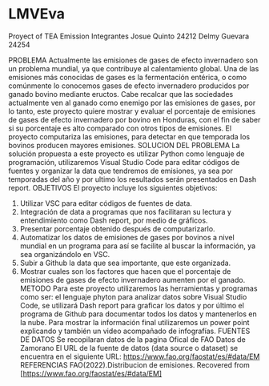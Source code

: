 # LMVEva
Proyect of TEA  Emission 
Integrantes 
Josue Quinto 24212
Delmy Guevara 24254





PROBLEMA
Actualmente las emisiones de gases de efecto invernadero son un problema mundial, ya que contribuye al calentamiento global.  Una de las emisiones más conocidas de gases es la fermentación entérica, o como comúnmente lo conocemos gases de efecto invernadero producidos por ganado bovino mediante eructos. Cabe recalcar que las sociedades actualmente ven al ganado como enemigo por las emisiones de gases, por lo tanto, este proyecto quiere mostrar y evaluar el porcentaje de emisiones de gases de efecto invernadero por bovino en Honduras, con el fin de saber si su porcentaje es alto comparado con otros tipos de emisiones. El proyecto computariza las emisiones, para detectar en que temporada los bovinos producen mayores emisiones. 
SOLUCION DEL PROBLEMA 
La solución propuesta a este proyecto es utilizar Python como lenguaje de programación, utilizaremos Visual Studio Code para editar códigos de fuentes y organizar la data que tendremos de emisiones, ya sea por temporadas del año y por ultimo los resultados serán presentados en Dash report. 
OBJETIVOS
El proyecto incluye los siguientes objetivos:
1.	Utilizar VSC para editar códigos de fuentes de data. 
2.	Integración de data a programas que nos facilitaran su lectura y entendimiento como Dash report, por medio de gráficos.
3.	Presentar porcentaje obtenido después de computarizarlo. 
4.	Automatizar los datos de emisiones de gases por bovinos a nivel mundial en un programa para así se facilite al buscar la información, ya sea organizándolo en VSC. 
5.	 Subir a Github la data que sea importante, que este organizada. 
6.	Mostrar cuales son los factores que hacen que el porcentaje de emisiones de gases de efecto invernadero aumenten por el ganado.
METODO
Para este proyecto utilizaremos las herramientas y programas como ser: el lenguaje phyton para analizar datos sobre Visual Studio Code, se utilizará Dash report para graficar los datos y por último el programa de Github para documentar todos los datos y mantenerlos en la nube. Para mostrar la información final utilizaremos un power point explicando y también un video    acompañado de infografías. 
FUENTES DE DATOS 
Se recopilaran datos de la pagina Ofical de FAO 
Datos de Zamorano 
El URL de la fuente de datos (data source o dataset) se encuentra en el siguiente URL: 
https://www.fao.org/faostat/es/#data/EM
REFERENCIAS 
FAO(2022).Distribucion de emisiones. Recovered from [https://www.fao.org/faostat/es/#data/EM]
